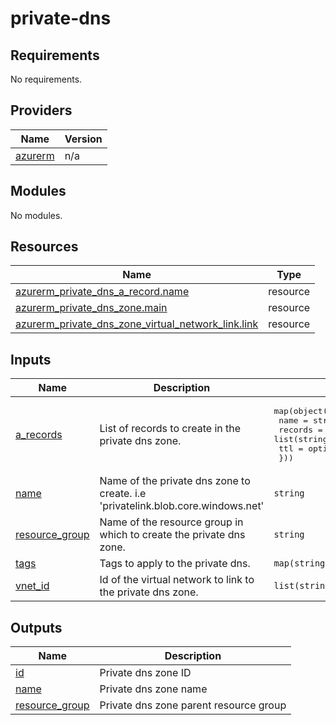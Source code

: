 # private-dns

<!-- BEGINNING OF PRE-COMMIT-TERRAFORM DOCS HOOK -->
## Requirements

No requirements.

## Providers

| Name | Version |
|------|---------|
| <a name="provider_azurerm"></a> [azurerm](#provider\_azurerm) | n/a |

## Modules

No modules.

## Resources

| Name | Type |
|------|------|
| [azurerm_private_dns_a_record.name](https://registry.terraform.io/providers/hashicorp/azurerm/latest/docs/resources/private_dns_a_record) | resource |
| [azurerm_private_dns_zone.main](https://registry.terraform.io/providers/hashicorp/azurerm/latest/docs/resources/private_dns_zone) | resource |
| [azurerm_private_dns_zone_virtual_network_link.link](https://registry.terraform.io/providers/hashicorp/azurerm/latest/docs/resources/private_dns_zone_virtual_network_link) | resource |

## Inputs

| Name | Description | Type | Default | Required |
|------|-------------|------|---------|:--------:|
| <a name="input_a_records"></a> [a\_records](#input\_a\_records) | List of records to create in the private dns zone. | <pre>map(object({<br/>    name    = string<br/>    records = list(string)<br/>    ttl     = optional(number, 300)<br/>  }))</pre> | `{}` | no |
| <a name="input_name"></a> [name](#input\_name) | Name of the private dns zone to create. i.e 'privatelink.blob.core.windows.net' | `string` | n/a | yes |
| <a name="input_resource_group"></a> [resource\_group](#input\_resource\_group) | Name of the resource group in which to create the private dns zone. | `string` | n/a | yes |
| <a name="input_tags"></a> [tags](#input\_tags) | Tags to apply to the private dns. | `map(string)` | `{}` | no |
| <a name="input_vnet_id"></a> [vnet\_id](#input\_vnet\_id) | Id of the virtual network to link to the private dns zone. | `list(string)` | `null` | no |

## Outputs

| Name | Description |
|------|-------------|
| <a name="output_id"></a> [id](#output\_id) | Private dns zone ID |
| <a name="output_name"></a> [name](#output\_name) | Private dns zone name |
| <a name="output_resource_group"></a> [resource\_group](#output\_resource\_group) | Private dns zone parent resource group |
<!-- END OF PRE-COMMIT-TERRAFORM DOCS HOOK -->
